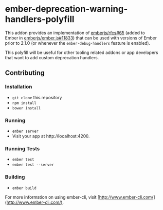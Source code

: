 # ember-deprecation-warning-handlers-polyfill

This addon provides an implementation of [emberjs/rfcs#65](https://github.com/emberjs/rfcs/blob/master/text/0065-deprecation-warning-handlers.md) (added to Ember in [emberjs/ember.js#11833](https://github.com/emberjs/ember.js/pull/11833)) that can be used with versions of Ember prior to 2.1.0 (or whenever the `ember-debug-handlers` feature is enabled).

This polyfill will be useful for other tooling related addons or app developers that want to add custom deprecation handlers.

## Contributing

### Installation

* `git clone` this repository
* `npm install`
* `bower install`

### Running

* `ember server`
* Visit your app at http://localhost:4200.

### Running Tests

* `ember test`
* `ember test --server`

### Building

* `ember build`

For more information on using ember-cli, visit [http://www.ember-cli.com/](http://www.ember-cli.com/).
